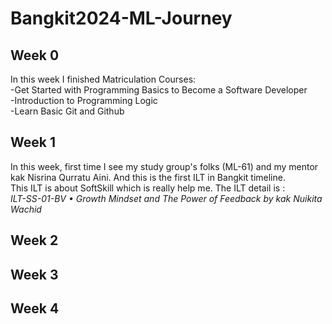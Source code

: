 # Bangkit2024-ML-Journey  

## Week 0
In this week I finished Matriculation Courses:  
-Get Started with Programming Basics to Become a Software Developer  
-Introduction to Programming Logic  
-Learn Basic Git and Github  

## Week 1
In this week, first time I see my study group's folks (ML-61) and my mentor kak Nisrina Qurratu Aini. And this is the first ILT in Bangkit timeline.  
This ILT is about SoftSkill which is really help me. The ILT detail is :  
*_ILT-SS-01-BV • Growth Mindset and The Power of Feedback by kak Nuikita Wachid_*

## Week 2

## Week 3

## Week 4
